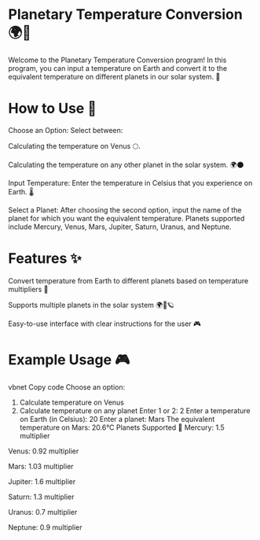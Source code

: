 # Planetary Temperature Conversion 🌍🌌
Welcome to the Planetary Temperature Conversion program! In this program, you can input a temperature on Earth and convert it to the equivalent temperature on different planets in our solar system. 🌠

# How to Use 📝
Choose an Option: Select between:

Calculating the temperature on Venus 🌕.

Calculating the temperature on any other planet in the solar system. 🌍🌑

Input Temperature: Enter the temperature in Celsius that you experience on Earth. 🌡️

Select a Planet: After choosing the second option, input the name of the planet for which you want the equivalent temperature. Planets supported include Mercury, Venus, Mars, Jupiter, Saturn, Uranus, and Neptune.

# Features ✨
Convert temperature from Earth to different planets based on temperature multipliers 🔢

Supports multiple planets in the solar system 🌍🌙🪐

Easy-to-use interface with clear instructions for the user 🎮

# Example Usage 🎮
vbnet
Copy code
Choose an option:
1. Calculate temperature on Venus
2. Calculate temperature on any planet
Enter 1 or 2: 2
Enter a temperature on Earth (in Celsius): 20
Enter a planet: Mars
The equivalent temperature on Mars: 20.6°C
Planets Supported 🌟
Mercury: 1.5 multiplier

Venus: 0.92 multiplier

Mars: 1.03 multiplier

Jupiter: 1.6 multiplier

Saturn: 1.3 multiplier

Uranus: 0.7 multiplier

Neptune: 0.9 multiplier